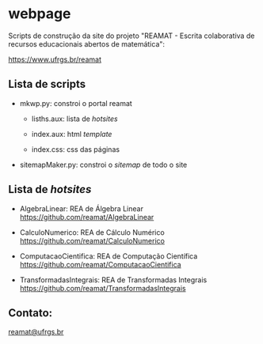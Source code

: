 # webpage

Scripts de construção da site do projeto "REAMAT - Escrita colaborativa de recursos educacionais abertos de matemática":

https://www.ufrgs.br/reamat

## Lista de scripts

* mkwp.py: constroi o portal reamat

  * lisths.aux: lista de _hotsites_

  * index.aux: html _template_

  * index.css: css das páginas

* sitemapMaker.py: constroi o _sitemap_ de todo o site

## Lista de _hotsites_

* AlgebraLinear: REA de Álgebra Linear https://github.com/reamat/AlgebraLinear

* CalculoNumerico: REA de Cálculo Numérico https://github.com/reamat/CalculoNumerico

* ComputacaoCientifica: REA de Computação Científica https://github.com/reamat/ComputacaoCientifica

* TransformadasIntegrais: REA de Transformadas Integrais https://github.com/reamat/TransformadasIntegrais

## Contato:

reamat@ufrgs.br
